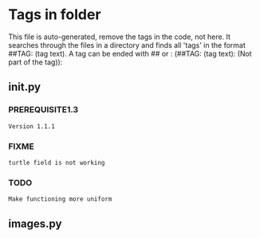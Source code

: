 # Tags in folder

This file is auto-generated, remove the tags in the code, not
here. It searches through the files in a directory and finds all 'tags' in the
format ##TAG: (tag text). A tag can be ended with ## or :
(##TAG: (tag text): (Not part of the tag)):

## __init__.py

### PREREQUISITE1.3

    Version 1.1.1

### FIXME

    turtle field is not working

### TODO

    Make functioning more uniform

## images.py
